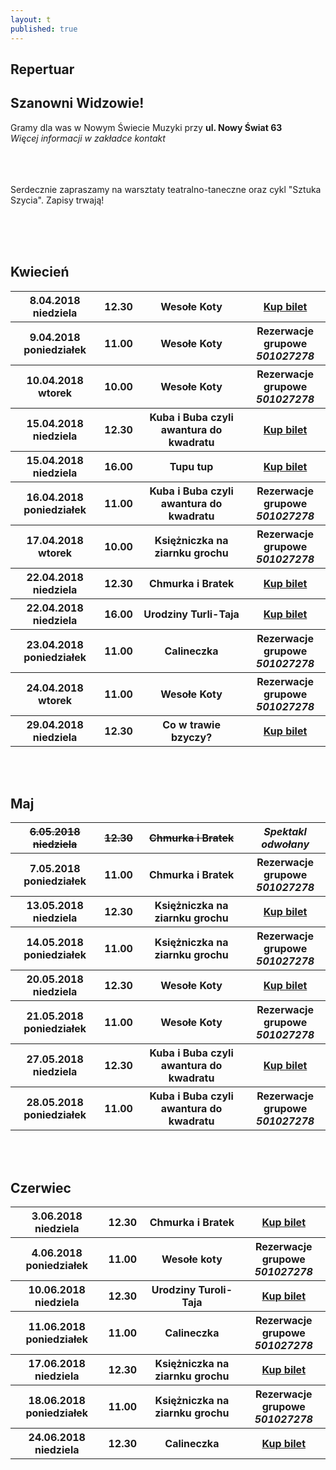 ```yaml
---
layout: t
published: true
---
```


<link rel="stylesheet" href="https://unpkg.com/purecss@0.6.2/build/pure-min.css" integrity="sha384-UQiGfs9ICog+LwheBSRCt1o5cbyKIHbwjWscjemyBMT9YCUMZffs6UqUTd0hObXD" crossorigin="anonymous">







## Repertuar  

## Szanowni Widzowie!

Gramy dla was w Nowym Świecie Muzyki przy <strong>ul. Nowy Świat 63</strong> <br />
<i> Więcej informacji w zakładce kontakt</i> 
<br /><br /><br /><br /> 

Serdecznie zapraszamy na warsztaty teatralno-taneczne oraz cykl "Sztuka Szycia". Zapisy trwają!
<br /><br />

<!-- ## Zapraszamy na 

## Wielki Bal Karnawałowych Rycerzy i Księżniczek 

## już 11.02.2018

### Dzięki Wypożyczalni Kostiumów Maskarada dzieci bęgą mogły przebrać się za swoich ulubionych bohaterów wziąć udział w karnawałowej zabawie prowadzonej przez naszych aktorów

<br />
<br />
<ul class="photos">
    <a id="single_image" rel="1000" href='lay/img/bal_big.jpg'><img src="lay/img/bal_small.jpg"/></a>
</ul> -->

	
<br /><br />

## Kwiecień

<table class="pure-table">
	<tr>
		<th>8.04.2018 niedziela</th>
		<th>12.30</th>
		<th>Wesołe Koty</th>
		<th><a href="https://ewejsciowki.pl/embedded/rezerwacja/96334">Kup bilet</a></th>
	</tr>
	<tr>
		<th>9.04.2018 poniedziałek</th>
		<th>11.00</th>
		<th>Wesołe Koty</th>
		<th>Rezerwacje grupowe <i><br />501027278</i></th>
	</tr>
	<tr>
		<th>10.04.2018 wtorek</th>
		<th>10.00</th>
		<th>Wesołe Koty</th>
		<th>Rezerwacje grupowe <i><br />501027278</i></th>
	</tr>
	<tr>
		<th>15.04.2018 niedziela</th>
		<th>12.30</th>
		<th>Kuba i Buba czyli awantura do kwadratu</th>
		<th><a href="https://ewejsciowki.pl/embedded/rezerwacja/96335">Kup bilet</a></th>
	</tr>
	<tr>
		<th>15.04.2018 niedziela</th>
		<th>16.00</th>
		<th>Tupu tup</th>
		<th><a href="https://ewejsciowki.pl/embedded/rezerwacja/101893">Kup bilet</a></th>
	</tr>
	<tr>
		<th>16.04.2018 poniedziałek</th>
		<th>11.00</th>
		<th>Kuba i Buba czyli awantura do kwadratu</th>
		<th>Rezerwacje grupowe <i><br />501027278</i></th>
	</tr>
	<tr>
		<th>17.04.2018 wtorek</th>
		<th>10.00</th>
		<th>Księżniczka na ziarnku grochu</th>
		<th>Rezerwacje grupowe <i><br />501027278</i></th>
	</tr>
	<tr>
		<th>22.04.2018 niedziela</th>
		<th>12.30</th>
		<th>Chmurka i Bratek</th>
		<th><a href="https://ewejsciowki.pl/embedded/rezerwacja/96336">Kup bilet</a></th>
	</tr>
	<tr>
		<th>22.04.2018 niedziela</th>
		<th>16.00</th>
		<th>Urodziny Turli-Taja</th>
		<th><a href="https://ewejsciowki.pl/embedded/rezerwacja/96337">Kup bilet</a></th>
	</tr>
	<tr>
		<th>23.04.2018 poniedziałek</th>
		<th>11.00</th>
		<th>Calineczka</th>
		<th>Rezerwacje grupowe <i><br />501027278</i></th>
	</tr>
	<tr>
		<th>24.04.2018 wtorek</th>
		<th>11.00</th>
		<th>Wesołe Koty</th>
		<th>Rezerwacje grupowe <i><br />501027278</i></th>
	</tr>
	<tr>
		<th>29.04.2018 niedziela</th>
		<th>12.30</th>
		<th>Co w trawie bzyczy?</th>
		<th><a href="https://ewejsciowki.pl/embedded/rezerwacja/96338">Kup bilet</a></th>
	</tr>
</table>

<br /><br />

## Maj 


<table class="pure-table">
	<tr>
		<th><s>6.05.2018 niedziela</s></th>
		<th><s>12.30</s></th>
		<th><s>Chmurka i Bratek</s></th>
		<th><i>Spektakl odwołany</th>
	</tr>
	<tr>
		<th>7.05.2018 poniedziałek</th>
		<th>11.00</th>
		<th>Chmurka i Bratek</th>
		<th>Rezerwacje grupowe <i><br />501027278</i></th>
	</tr>
	<tr>
		<th>13.05.2018 niedziela</th>
		<th>12.30</th>
		<th>Księżniczka na ziarnku grochu</th>
		<th><a href="https://ewejsciowki.pl/embedded/rezerwacja/102591">Kup bilet</a></th>
	</tr>
	<tr>
		<th>14.05.2018 poniedziałek</th>
		<th>11.00</th>
		<th>Księżniczka na ziarnku grochu</th>
		<th>Rezerwacje grupowe <i><br />501027278</i></th>
	</tr>
	<tr>
		<th>20.05.2018 niedziela</th>
		<th>12.30</th>
		<th>Wesołe Koty</th>
		<th><a href="https://ewejsciowki.pl/embedded/rezerwacja/102592">Kup bilet</a></th>
	</tr>
	<tr>
		<th>21.05.2018 poniedziałek</th>
		<th>11.00</th>
		<th>Wesołe Koty</th>
		<th>Rezerwacje grupowe <i><br />501027278</i></th>
	</tr>
	<tr>
		<th>27.05.2018 niedziela</th>
		<th>12.30</th>
		<th>Kuba i Buba czyli awantura do kwadratu</th>
		<th><a href="https://ewejsciowki.pl/embedded/rezerwacja/102593">Kup bilet</a></th>
	</tr>
	<tr>
		<th>28.05.2018 poniedziałek</th>
		<th>11.00</th>
		<th>Kuba i Buba czyli awantura do kwadratu</th>
		<th>Rezerwacje grupowe <i><br />501027278</i></th>
	</tr>
</table>
<br /><br />

## Czerwiec 


<table class="pure-table">
	<tr>
		<th>3.06.2018 niedziela</th>
		<th>12.30</th>
		<th>Chmurka i Bratek</th>
		<th><a href="https://ewejsciowki.pl/embedded/rezerwacja/107624">Kup bilet</a></th>
	</tr>
	<tr>
		<th>4.06.2018 poniedziałek</th>
		<th>11.00</th>
		<th>Wesołe koty</th>
		<th>Rezerwacje grupowe <i><br />501027278</i></th>
	</tr>
	<tr>
		<th>10.06.2018 niedziela</th>
		<th>12.30</th>
		<th>Urodziny Turoli-Taja</th>
		<th><a href="https://ewejsciowki.pl/embedded/rezerwacja/107625">Kup bilet</a></th>
	</tr>
	<tr>
		<th>11.06.2018 poniedziałek</th>
		<th>11.00</th>
		<th>Calineczka</th>
		<th>Rezerwacje grupowe <i><br />501027278</i></th>
	</tr>
	<tr>
		<th>17.06.2018 niedziela</th>
		<th>12.30</th>
		<th>Księżniczka na ziarnku grochu</th>
		<th><a href="https://ewejsciowki.pl/embedded/rezerwacja/107626">Kup bilet</a></th>
	</tr>
	<tr>
		<th>18.06.2018 poniedziałek</th>
		<th>11.00</th>
		<th>Księżniczka na ziarnku grochu</th>
		<th>Rezerwacje grupowe <i><br />501027278</i></th>
	</tr>
	<tr>
		<th>24.06.2018 niedziela</th>
		<th>12.30</th>
		<th>Calineczka</th>
		<th><a href="https://ewejsciowki.pl/embedded/rezerwacja/107628">Kup bilet</a></th>
	</tr>
</table>
<br /><br />

<style>
.pure-table thead {
    background-color: rgba(143, 223, 255, 0.19) !important;
    color: #000;
    text-align: left;
    vertical-align: bottom;
}
</style>